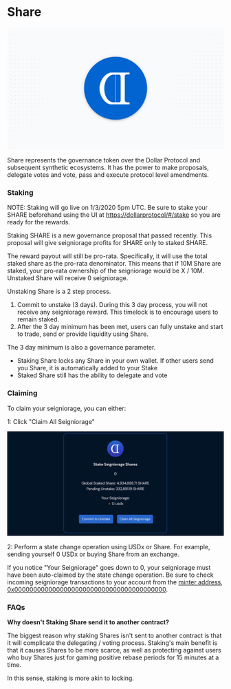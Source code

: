 # Share

![](../.gitbook/assets/share_bg.png)

Share represents the governance token over the Dollar Protocol and subsequent synthetic ecosystems. It has the power to make proposals, delegate votes and vote, pass and execute protocol level amendments.

### Staking

NOTE: Staking will go live on 1/3/2020 5pm UTC. Be sure to stake your SHARE beforehand using the UI at [https://dollarprotocol/\#/stake](https://www.dollarprotocol/#/stake) so you are ready for the rewards.

Staking SHARE is a new governance proposal that passed recently. This proposal will give seigniorage profits for SHARE only to staked SHARE. 

The reward payout will still be pro-rata. Specifically, it will use the total staked share as the pro-rata denominator. This means that if 10M Share are staked, your pro-rata ownership of the seigniorage would be X / 10M. Unstaked Share will receive 0 seigniorage.

Unstaking Share is a 2 step process.

1. Commit to unstake \(3 days\). During this 3 day process, you will not receive any seigniorage reward. This timelock is to encourage users to remain staked.
2. After the 3 day minimum has been met, users can fully unstake and start to trade, send or provide liquidity using Share.

The 3 day minimum is also a governance parameter.

* Staking Share locks any Share in your own wallet. If other users send you Share, it is automatically added to your Stake
* Staked Share still has the ability to delegate and vote

### Claiming

To claim your seigniorage, you can either:

1: Click "Claim All Seigniorage"

![](../.gitbook/assets/claim.png)

2: Perform a state change operation using USDx or Share. For example, sending yourself 0 USDx or buying Share from an exchange.

If you notice "Your Seigniorage" goes down to 0, your seigniorage must have been auto-claimed by the state change operation. Be sure to check incoming seigniorage transactions to your account from the [minter address](https://etherscan.io/address/0x0000000000000000000000000000000000000000), [0x0000000000000000000000000000000000000000](https://etherscan.io/address/0x0000000000000000000000000000000000000000).

### FAQs

**Why doesn't Staking Share send it to another contract?**

The biggest reason why staking Shares isn't sent to another contract is that it will complicate the delegating / voting process. Staking's main benefit is that it causes Shares to be more scarce, as well as protecting against users who buy Shares just for gaming positive rebase periods for 15 minutes at a time.

In this sense, staking is more akin to locking.

